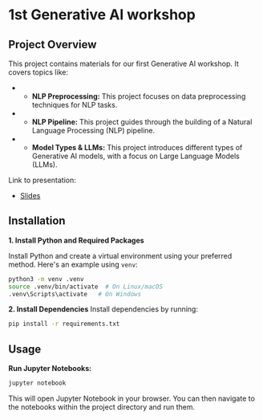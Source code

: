 # 1st Generative AI workshop

## Project Overview

This project contains materials for our first Generative AI workshop. It covers topics like:

* * **NLP Preprocessing:** This project focuses on data preprocessing techniques for NLP tasks.
* * **NLP Pipeline:** This project guides through the building of a Natural Language Processing (NLP) pipeline.
* * **Model Types & LLMs:** This project introduces different types of Generative AI models, with a focus on Large Language Models (LLMs).



Link to presentation: 
* [Slides](from-words-to-wonders-intro-to-NLP-and-LLMs.pdf)

## Installation

**1. Install Python and Required Packages**

Install Python and create a virtual environment using your preferred method. Here's an example using `venv`:

```bash
python3 -m venv .venv
source .venv/bin/activate  # On Linux/macOS
.venv\Scripts\activate   # On Windows
```

**2. Install Dependencies**
Install dependencies by running:

```bash
pip install -r requirements.txt 
```

## Usage

**Run Jupyter Notebooks:**

```bash
jupyter notebook
```

This will open Jupyter Notebook in your browser. You can then navigate to the notebooks within the project directory and run them.


